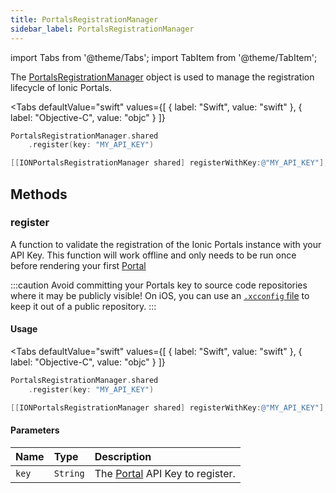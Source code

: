 ```yaml
---
title: PortalsRegistrationManager
sidebar_label: PortalsRegistrationManager
---
```


import Tabs from '@theme/Tabs';
import TabItem from '@theme/TabItem';

The [PortalsRegistrationManager](./portals-registration-manager) object is used to manage the registration lifecycle of Ionic Portals. 

<Tabs
  defaultValue="swift"
  values={[
    { label: "Swift", value: "swift" },
    { label: "Objective-C", value: "objc" }
  ]}
>

<TabItem value="swift">

```swift
PortalsRegistrationManager.shared
    .register(key: "MY_API_KEY")
```

</TabItem>

<TabItem value="objc">

```objectivec
[[IONPortalsRegistrationManager shared] registerWithKey:@"MY_API_KEY"];
```

</TabItem>

</Tabs>

## Methods

### register

A function to validate the registration of the Ionic Portals instance with your API Key. This function will work offline and only needs to be run once before rendering your first [Portal](./portal)

:::caution
Avoid committing your Portals key to source code repositories where it may be publicly visible!
On iOS, you can use an [`.xcconfig` file](https://nshipster.com/xcconfig/) to keep it out of a public repository.
:::

#### Usage

<Tabs
  defaultValue="swift"
  values={[
    { label: "Swift", value: "swift" },
    { label: "Objective-C", value: "objc" }
  ]}
>

<TabItem value="swift">

```swift
PortalsRegistrationManager.shared
    .register(key: "MY_API_KEY")
```

</TabItem>

<TabItem value="objc">

```objectivec
[[IONPortalsRegistrationManager shared] registerWithKey:@"MY_API_KEY"];
```

</TabItem>

</Tabs>

#### Parameters

Name | Type | Description
:------ | :------ | :------
`key` | `String` | The [Portal](./portal) API Key to register.

